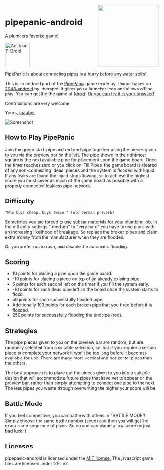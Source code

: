 <img height="200px" src="./ic_launcher-web.png" align="right" />

pipepanic-android
===================
A plumbers favorite game!

[<img src="https://fdroid.gitlab.io/artwork/badge/get-it-on.png"
    alt="Get it on F-Droid"
    height="80">](https://f-droid.org/en/packages/org.olgsoft.apipepanic/)




PipePanic is about connecting pipes in a hurry before any water spills!

This is an android port of the [PipePanic](http://www.users.waitrose.com/~thunor/jspp/index.html)
game made by Thunor based on [2048-android](https://github.com/uberspot/2048-android) by uberspot.
It gives you a launcher icon and allows offline play. You can get the the game
at [fdroid](https://f-droid.org/en/packages/org.olgsoft.apipepanic/)!
[Or you can try it in your browser!](https://htmlpreview.github.io/?https://github.com/rnauber/pipepanic-android/blob/master/assets/jspp/index.html)

Contributions are very welcome!

Yours,
[rnauber](https://github.com/rnauber)

![Screenshot](screenshot.png)


## How to Play PipePanic

Join the green start-pipe and red end-pipe together using the pieces given to you via the preview
bar on the left. The pipe shown in the rightmost square is the next available pipe for placement
upon the game board. Once the timer reaches zero or you click on 'Fill Pipes'
the game board is cleared of any non-connecting 'dead' pieces and the system is flooded
with liquid. If any leaks are found the liquid stops flowing, so to achieve the highest score you
must cover as much of the game board as possible with a properly connected leakless pipe network.

## Difficulty

    "Who buys cheap, buys twice." (old German proverb)

Sometimes you are forced to use subpar materials for your plumbing job. In the difficulty settings "
medium" to "very hard" you have to use pipes with an increasing likelihood of breakage. So replace
the broken pipes and claim extra money from the manufacturer when they are flooded.

Or you prefer not to rush, and disable the automatic flooding.

## Scoring

<ul>
    <li>10 points for placing a pipe upon the game board.
    </li>
    <li>-10 points for placing a piece on top of an already existing
        pipe.
    </li>
    <li>5 points for each second left on the timer if you fill the
        system early.
    </li>
    <li>-10 points for each dead pipe left on the board once the system
        starts to flood.
    </li>
    <li>50 points for each successfully flooded pipe.
    </li>
    <li>Additionally 100 points for each broken pipe that you fixed before it is flooded.
    </li>
    <li>250 points for successfully flooding the endpipe (red).
    </li>
</ul>

## Strategies

The pipe pieces given to you on the preview bar are random, but are randomly selected from a
suitable selection, so that if you require a certain piece to complete your network it won't be too
long before it becomes available for use. There are many more vertical and horizontal pipes than the
others.

The best approach is to place out the pieces given to you into a suitable design that will
accommodate future pipes that have yet to appear on the preview bar, rather than simply attempting
to connect one pipe to the next. The less pipes you waste through overwriting the higher your score
will be.

## Battle Mode

If you feel competitive, you can battle with others in "BATTLE MODE"!
Simply choose the same battle number (seed) and then you will get the exact same sequence of pipes.
So no one can blame a low score on just bad luck :)



## Licenses

pipepanic-android is licensed under
the [MIT license.](https://github.com/rnauber/pipepanic-android/blob/master/LICENSE)
The javascript game files are licensed under GPL v2.
